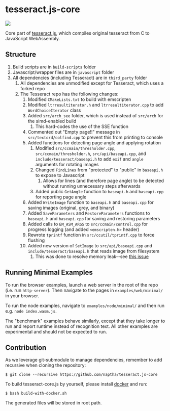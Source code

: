 tesseract.js-core
=================

![](https://raw.githubusercontent.com/jeromewu/tesseract.js-core/master/assets/images/tesseract.js-core.png)

Core part of [tesseract.js](https://github.com/naptha/tesseract.js), which compiles original tesseract from C to JavaScript WebAssembly.


## Structure

1.	Build scripts are in `build-scripts` folder
2.	Javascript/wrapper files are in `javascript` folder
3.	All dependencies (including Tesseract) are in `third_party` folder
    1. All dependencies are unmodified except for Tesseract, which uses a forked repo
    1. The Tesseract repo has the following changes:
       1. Modified `CMakeLists.txt` to build with emscripten
       1. Modified `ltrresultiterator.h` and `ltrresultiterator.cpp` to add `WordChoiceIterator` class
       1. Added `src/arch_see` folder, which is used instead of `src/arch` for the simd-enabled build
          1. This hard-codes the use of the SSE function
       1. Commented out "Empty page!!" message in `src/textord/colfind.cpp` to prevent this from printing to console
       1. Added functions for detecting page angle and applying rotation
          1. Modified `src/ccmain/thresholder.cpp`, `src/ccmain/thresholder.h`, `src/api/baseapi.cpp`, and `include/tesseract/baseapi.h` to add `exif` and `angle` arguments for rotating images
          1. Changed `FindLines` from "protected" to "public" in `baseapi.h` to expose to Javascript
             1. Allows for lines (and therefore page angle) to be detected without running unnecessary steps afterwards
          1. Added public `GetAngle` function to `baseapi.h` and `baseapi.cpp` for reporting page angle
       1. Added `WriteImage` function to `baseapi.h` and `baseapi.cpp` for saving images (original, grey, and binary)
       1. Added `SaveParameters` and `RestoreParameters` functions to `baseapi.h` and `baseapi.cpp` for saving and restoring parameters
       1. Added calls to `EM_ASM_ARGS` to `src/ccmain/control.cpp` for progress logging (and added `<emscripten.h>` header)
       2. Rewrote `tprintf` function in `src/ccutil/tprintf.cpp` to force flushing
       3. Added new version of `SetImage` to `src/api/baseapi.cpp` and `include/tesseract/baseapi.h` that reads image from filesystem
          1. This was done to resolve memory leak--see [this issue](https://github.com/naptha/tesseract.js/issues/678)

## Running Minimal Examples
To run the browser examples, launch a web server in the root of the repo (i.e. run `http-server`).  Then navigate to the pages in `examples/web/minimal/` in your browser.  

To run the node examples, navigate to `examples/node/minimal/` and then run e.g. `node index.wasm.js`.

The "benchmark" examples behave similarly, except that they take longer to run and report runtime instead of recognition text.  All other examples are experimental and should not be expected to run. 

## Contribution

As we leverage git-submodule to manage dependencies, remember to add recursive when cloning the repository:

```
$ git clone --recursive https://github.com/naptha/tesseract.js-core
```

To build tesseract-core.js by yourself, please install [docker](https://www.docker.com/) and run:

```
$ bash build-with-docker.sh
```

The generated files will be stored in root path.
